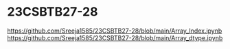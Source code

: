 # 23CSBTB27-28
https://github.com/Sreeja1585/23CSBTB27-28/blob/main/Array_Index.ipynb
https://github.com/Sreeja1585/23CSBTB27-28/blob/main/Array_dtype.ipynb
